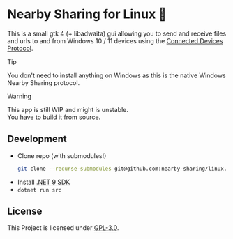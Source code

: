# Nearby Sharing for Linux 🎉
This is a small gtk 4 (+ libadwaita) gui allowing you to send and receive files and urls to and from Windows 10 / 11 devices using the [Connected Devices Protocol](https://learn.microsoft.com/en-us/openspecs/windows_protocols/ms-cdp).

> [!TIP]
> You don't need to install anything on Windows as this is the native Windows Nearby Sharing protocol.

> [!WARNING]
> This app is still WIP and might is unstable.   
> You have to build it from source.

## Development
- Clone repo (with submodules!)
  ```sh
  git clone --recurse-submodules git@github.com:nearby-sharing/linux.git
  ```
- Install [.NET 9 SDK](https://dot.net)
- `dotnet run src`

## License
This Project is licensed under [GPL-3.0](LICENSE.txt).
